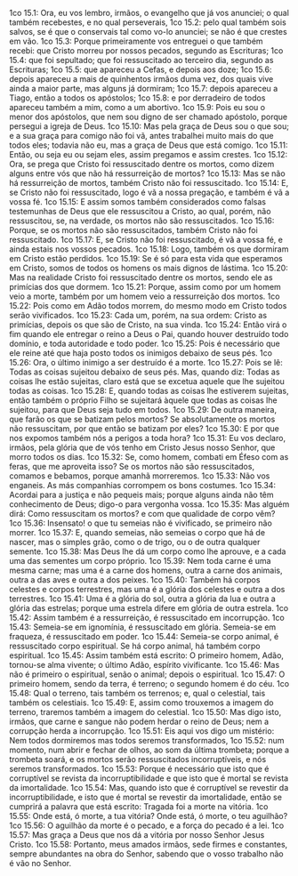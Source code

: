 1co 15.1: Ora, eu vos lembro, irmãos, o evangelho que já vos anunciei; o qual também recebestes, e no qual perseverais,
1co 15.2: pelo qual também sois salvos, se é que o conservais tal como vo-lo anunciei; se não é que crestes em vão.
1co 15.3: Porque primeiramente vos entreguei o que também recebi: que Cristo morreu por nossos pecados, segundo as Escrituras;
1co 15.4: que foi sepultado; que foi ressuscitado ao terceiro dia, segundo as Escrituras;
1co 15.5: que apareceu a Cefas, e depois aos doze;
1co 15.6: depois apareceu a mais de quinhentos irmãos duma vez, dos quais vive ainda a maior parte, mas alguns já dormiram;
1co 15.7: depois apareceu a Tiago, então a todos os apóstolos;
1co 15.8: e por derradeiro de todos apareceu também a mim, como a um abortivo.
1co 15.9: Pois eu sou o menor dos apóstolos, que nem sou digno de ser chamado apóstolo, porque persegui a igreja de Deus.
1co 15.10: Mas pela graça de Deus sou o que sou; e a sua graça para comigo não foi vã, antes trabalhei muito mais do que todos eles; todavia não eu, mas a graça de Deus que está comigo.
1co 15.11: Então, ou seja eu ou sejam eles, assim pregamos e assim crestes.
1co 15.12: Ora, se prega que Cristo foi ressuscitado dentre os mortos, como dizem alguns entre vós que não há ressurreição de mortos?
1co 15.13: Mas se não há ressurreição de mortos, também Cristo não foi ressuscitado.
1co 15.14: E, se Cristo não foi ressuscitado, logo é vã a nossa pregação, e também é vã a vossa fé.
1co 15.15: E assim somos também considerados como falsas testemunhas de Deus que ele ressuscitou a Cristo, ao qual, porém, não ressuscitou, se, na verdade, os mortos não são ressuscitados.
1co 15.16: Porque, se os mortos não são ressuscitados, também Cristo não foi ressuscitado.
1co 15.17: E, se Cristo não foi ressuscitado, é vã a vossa fé, e ainda estais nos vossos pecados.
1co 15.18: Logo, também os que dormiram em Cristo estão perdidos.
1co 15.19: Se é só para esta vida que esperamos em Cristo, somos de todos os homens os mais dignos de lástima.
1co 15.20: Mas na realidade Cristo foi ressuscitado dentre os mortos, sendo ele as primícias dos que dormem.
1co 15.21: Porque, assim como por um homem veio a morte, também por um homem veio a ressurreição dos mortos.
1co 15.22: Pois como em Adão todos morrem, do mesmo modo em Cristo todos serão vivificados.
1co 15.23: Cada um, porém, na sua ordem: Cristo as primícias, depois os que são de Cristo, na sua vinda.
1co 15.24: Então virá o fim quando ele entregar o reino a Deus o Pai, quando houver destruído todo domínio, e toda autoridade e todo poder.
1co 15.25: Pois é necessário que ele reine até que haja posto todos os inimigos debaixo de seus pés.
1co 15.26: Ora, o último inimigo a ser destruído é a morte.
1co 15.27: Pois se lê: Todas as coisas sujeitou debaixo de seus pés. Mas, quando diz: Todas as coisas lhe estão sujeitas, claro está que se excetua aquele que lhe sujeitou todas as coisas.
1co 15.28: E, quando todas as coisas lhe estiverem sujeitas, então também o próprio Filho se sujeitará àquele que todas as coisas lhe sujeitou, para que Deus seja tudo em todos.
1co 15.29: De outra maneira, que farão os que se batizam pelos mortos? Se absolutamente os mortos não ressuscitam, por que então se batizam por eles?
1co 15.30: E por que nos expomos também nós a perigos a toda hora?
1co 15.31: Eu vos declaro, irmãos, pela glória que de vós tenho em Cristo Jesus nosso Senhor, que morro todos os dias.
1co 15.32: Se, como homem, combati em Éfeso com as feras, que me aproveita isso? Se os mortos não são ressuscitados, comamos e bebamos, porque amanhã morreremos.
1co 15.33: Não vos enganeis. As más companhias corrompem os bons costumes.
1co 15.34: Acordai para a justiça e não pequeis mais; porque alguns ainda não têm conhecimento de Deus; digo-o para vergonha vossa.
1co 15.35: Mas alguém dirá: Como ressuscitam os mortos? e com que qualidade de corpo vêm?
1co 15.36: Insensato! o que tu semeias não é vivificado, se primeiro não morrer.
1co 15.37: E, quando semeias, não semeias o corpo que há de nascer, mas o simples grão, como o de trigo, ou o de outra qualquer semente.
1co 15.38: Mas Deus lhe dá um corpo como lhe aprouve, e a cada uma das sementes um corpo próprio.
1co 15.39: Nem toda carne é uma mesma carne; mas uma é a carne dos homens, outra a carne dos animais, outra a das aves e outra a dos peixes.
1co 15.40: Também há corpos celestes e corpos terrestres, mas uma é a glória dos celestes e outra a dos terrestres.
1co 15.41: Uma é a glória do sol, outra a glória da lua e outra a glória das estrelas; porque uma estrela difere em glória de outra estrela.
1co 15.42: Assim também é a ressurreição, é ressuscitado em incorrupção.
1co 15.43: Semeia-se em ignomínia, é ressuscitado em glória. Semeia-se em fraqueza, é ressuscitado em poder.
1co 15.44: Semeia-se corpo animal, é ressuscitado corpo espiritual. Se há corpo animal, há também corpo espiritual.
1co 15.45: Assim também está escrito: O primeiro homem, Adão, tornou-se alma vivente; o último Adão, espírito vivificante.
1co 15.46: Mas não é primeiro o espiritual, senão o animal; depois o espiritual.
1co 15.47: O primeiro homem, sendo da terra, é terreno; o segundo homem é do céu.
1co 15.48: Qual o terreno, tais também os terrenos; e, qual o celestial, tais também os celestiais.
1co 15.49: E, assim como trouxemos a imagem do terreno, traremos também a imagem do celestial.
1co 15.50: Mas digo isto, irmãos, que carne e sangue não podem herdar o reino de Deus; nem a corrupção herda a incorrupção.
1co 15.51: Eis aqui vos digo um mistério: Nem todos dormiremos mas todos seremos transformados,
1co 15.52: num momento, num abrir e fechar de olhos, ao som da última trombeta; porque a trombeta soará, e os mortos serão ressuscitados incorruptíveis, e nós seremos transformados.
1co 15.53: Porque é necessário que isto que é corruptível se revista da incorruptibilidade e que isto que é mortal se revista da imortalidade.
1co 15.54: Mas, quando isto que é corruptível se revestir da incorruptibilidade, e isto que é mortal se revestir da imortalidade, então se cumprirá a palavra que está escrito: Tragada foi a morte na vitória.
1co 15.55: Onde está, ó morte, a tua vitória? Onde está, ó morte, o teu aguilhão?
1co 15.56: O aguilhão da morte é o pecado, e a força do pecado é a lei.
1co 15.57: Mas graça a Deus que nos dá a vitória por nosso Senhor Jesus Cristo.
1co 15.58: Portanto, meus amados irmãos, sede firmes e constantes, sempre abundantes na obra do Senhor, sabendo que o vosso trabalho não é vão no Senhor.
